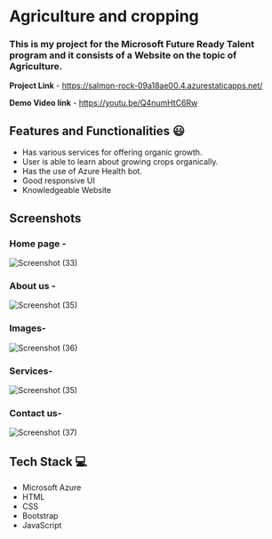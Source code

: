 # Agriculture and cropping

### This is my project for the Microsoft Future Ready Talent program and it consists of a Website on the topic of Agriculture.


**Project Link** - https://salmon-rock-09a18ae00.4.azurestaticapps.net/


**Demo Video link** -  https://youtu.be/Q4numHtC6Rw

## Features and Functionalities 😃

- Has various services for offering organic growth.
- User is able to learn about growing crops organically.
- Has the use of Azure Health bot.
- Good responsive UI
- Knowledgeable Website

## Screenshots
### Home page -   

![Screenshot (33)](https://github.com/Siddhesh179/MFRT-project/assets/140095599/8d380d34-c03a-4a93-b90e-d12f59a24b1a)

### About us -
![Screenshot (35)](https://github.com/Siddhesh179/MFRT-project/assets/140095599/91c8e224-538e-443f-b93a-97b04df75255)

### Images-
![Screenshot (36)](https://github.com/Siddhesh179/MFRT-project/assets/140095599/7c3b5cc6-4561-46b8-ba39-c8db1ac11c42)

### Services-

![Screenshot (35)](https://github.com/Siddhesh179/MFRT-project/assets/140095599/99671c1e-b2c5-4be1-bf5a-a00b065756cd)

### Contact us-

![Screenshot (37)](https://github.com/Siddhesh179/MFRT-project/assets/140095599/7528d846-7205-4ea0-8cb1-220cfafa83f6)

## Tech Stack 💻

- Microsoft Azure
- HTML
- CSS
- Bootstrap
- JavaScript
